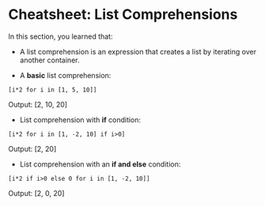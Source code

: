 # **Cheatsheet: List Comprehensions**
In this section, you learned that:

* A list comprehension is an expression that creates a list by iterating over another container.

* A **basic** list comprehension:
```
[i*2 for i in [1, 5, 10]]
```
Output: [2, 10, 20]

* List comprehension with **if** condition:
```
[i*2 for i in [1, -2, 10] if i>0]
```
Output: [2, 20]

* List comprehension with an **if and else** condition:
```
[i*2 if i>0 else 0 for i in [1, -2, 10]]
```
Output: [2, 0, 20]

